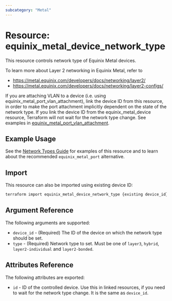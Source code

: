 ```yaml
---
subcategory: "Metal"
---
```


# Resource: equinix_metal_device_network_type

This resource controls network type of Equinix Metal devices.

To learn more about Layer 2 networking in Equinix Metal, refer to

* <https://metal.equinix.com/developers/docs/networking/layer2/>
* <https://metal.equinix.com/developers/docs/networking/layer2-configs/>

If you are attaching VLAN to a device (i.e. using equinix_metal_port_vlan_attachment), link the device ID from this resource, in order to make the port attachment implicitly dependent on the state of the network type. If you link the device ID from the equinix_metal_device resource, Terraform will not wait for the network type change. See examples in [equinix_metal_port_vlan_attachment](port_vlan_attachment).

## Example Usage

See the [Network Types Guide](../guides/network_types.md) for examples of this resource and to learn about the recommended `equinix_metal_port` alternative.

## Import

This resource can also be imported using existing device ID:

```sh
terraform import equinix_metal_device_network_type {existing device_id}
```

## Argument Reference

The following arguments are supported:

* `device_id` - (Required) The ID of the device on which the network type should be set.
* `type` - (Required) Network type to set. Must be one of `layer3`, `hybrid`, `layer2-individual` and `layer2-bonded`.

## Attributes Reference

The following attributes are exported:

* `id` - ID of the controlled device. Use this in linked resources, if you need to wait for the network type change. It is the same as `device_id`.
